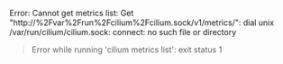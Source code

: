 Error: Cannot get metrics list: Get "http://%2Fvar%2Frun%2Fcilium%2Fcilium.sock/v1/metrics/": dial unix /var/run/cilium/cilium.sock: connect: no such file or directory
> Error while running 'cilium metrics list':  exit status 1

